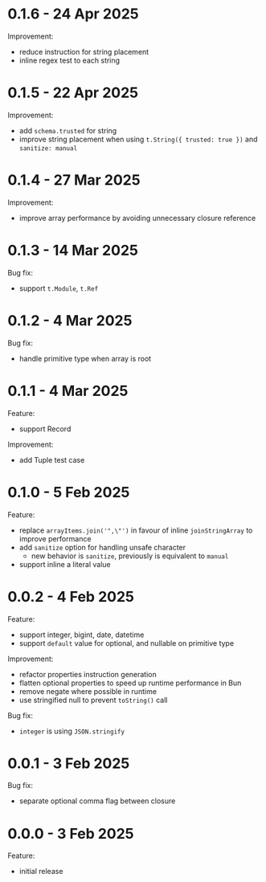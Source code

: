 # 0.1.6 - 24 Apr 2025
Improvement:
- reduce instruction for string placement
- inline regex test to each string

# 0.1.5 - 22 Apr 2025
Improvement:
- add `schema.trusted` for string
- improve string placement when using `t.String({ trusted: true })` and `sanitize: manual`

# 0.1.4 - 27 Mar 2025
Improvement:
- improve array performance by avoiding unnecessary closure reference

# 0.1.3 - 14 Mar 2025
Bug fix:
- support `t.Module`, `t.Ref`

# 0.1.2 - 4 Mar 2025
Bug fix:
- handle primitive type when array is root

# 0.1.1 - 4 Mar 2025
Feature:
- support Record

Improvement:
- add Tuple test case

# 0.1.0 - 5 Feb 2025
Feature:
- replace `arrayItems.join('",\"')` in favour of inline `joinStringArray` to improve performance
- add `sanitize` option for handling unsafe character
	- new behavior is `sanitize`, previously is equivalent to `manual`
- support inline a literal value

# 0.0.2 - 4 Feb 2025
Feature:
- support integer, bigint, date, datetime
- support `default` value for optional, and nullable on primitive type

Improvement:
- refactor properties instruction generation
- flatten optional properties to speed up runtime performance in Bun
- remove negate where possible in runtime
- use stringified null to prevent `toString()` call

Bug fix:
- `integer` is using `JSON.stringify`

# 0.0.1 - 3 Feb 2025
Bug fix:
- separate optional comma flag between closure

# 0.0.0 - 3 Feb 2025
Feature:
- initial release
